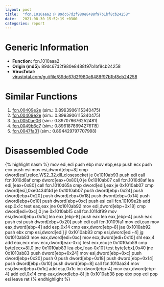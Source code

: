 ```yaml
---
layout: post
title:  "fcn.1010aaa2 @ 89dc67d2f980e8488f97b1bf8cb24258"
date:   2021-08-30 15:52:19 +0300
categories: report
---
```


# Generic Information
- **Function:** fcn.1010aaa2
- **Origin (md5):** 89dc67d2f980e8488f97b1bf8cb24258
- **VirusTotal:** [virustotal.com/gui/file/89dc67d2f980e8488f97b1bf8cb24258][virustotal_ref]



# Similar Functions

1. [fcn.00409e2e][similar_1_ref] (sim.: 0.8993906115340475)
2. [fcn.00409e2e][similar_2_ref] (sim.: 0.8993906115340475)
3. [fcn.0050ae06][similar_3_ref] (sim.: 0.897076676252481)
4. [fcn.0049b6c7][similar_4_ref] (sim.: 0.8961878694276115)
5. [fcn.0047fa31][similar_5_ref] (sim.: 0.894429797707998)


# Disassembled Code

{% highlight nasm %}
mov edi,edi
push ebp
mov ebp,esp
push ecx
push ecx
push esi
mov esi,dword[ebp+8]
cmp dword[esi],reloc.WS2_32.dll_closesocket
je 0x1010ab93
push edi
call fcn.1010d8af
cmp dword[eax+0x80],0
je 0x1010ab07
call fcn.1010d8af
lea edi,[eax+0x80]
call fcn.1010d65a
cmp dword[edi],eax
je 0x1010ab07
cmp dword[esi],0xe0434f4d
je 0x1010ab07
push dword[ebp+0x24]
push dword[ebp+0x20]
push dword[ebp+0x18]
push dword[ebp+0x14]
push dword[ebp+0x10]
push dword[ebp+0xc]
push esi
call fcn.10109e2b
add esp,0x1c
test eax,eax
jne 0x1010ab92
mov edi,dword[ebp+0x18]
cmp dword[edi+0xc],0
jne 0x1010ab15
call fcn.1011df99
mov esi,dword[ebp+0x1c]
lea eax,[ebp-8]
push eax
lea eax,[ebp-4]
push eax
push esi
push dword[ebp+0x20]
push edi
call fcn.10109fa1
mov edi,eax
mov eax,dword[ebp-4]
add esp,0x14
cmp eax,dword[ebp-8]
jae 0x1010ab92
push ebx
cmp esi,dword[edi]
jl 0x1010ab83
cmp esi,dword[edi+4]
jg 0x1010ab83
mov eax,dword[edi+0xc]
mov ecx,dword[edi+0x10]
shl eax,4
add eax,ecx
mov ecx,dword[eax-0xc]
test ecx,ecx
je 0x1010ab59
cmp byte[ecx+8],0
jne 0x1010ab83
lea ebx,[eax-0x10]
test byte[ebx],0x40
jne 0x1010ab83
push dword[ebp+0x24]
mov esi,dword[ebp+0xc]
push dword[ebp+0x20]
push 0
push dword[ebp+0x18]
push dword[ebp+0x14]
push dword[ebp+0x10]
push dword[ebp+8]
call fcn.1010aa34
mov esi,dword[ebp+0x1c]
add esp,0x1c
inc dword[ebp-4]
mov eax,dword[ebp-4]
add edi,0x14
cmp eax,dword[ebp-8]
jb 0x1010ab38
pop ebx
pop edi
pop esi
leave 
ret 
{% endhighlight %}


[similar_1_ref]: /report/fcn.00409e2e@b8b9b802e96d8e813c605554cf6f7018
[similar_2_ref]: /report/fcn.00409e2e@617bd594ba13d0dcc08a315774c342d4
[similar_3_ref]: /report/fcn.0050ae06@e2ba7f10eb234338a49853c34d7d9c56
[similar_4_ref]: /report/fcn.0049b6c7@279a61b1e76da49531f1f16fd1102a2d
[similar_5_ref]: /report/fcn.0047fa31@289859175c221b107317af7727d26c17
[virustotal_ref]: https://www.virustotal.com/gui/file/89dc67d2f980e8488f97b1bf8cb24258